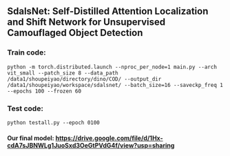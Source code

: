 ## SdalsNet: Self-Distilled Attention Localization and Shift Network for Unsupervised Camouflaged Object Detection



### Train code:

```
python -m torch.distributed.launch --nproc_per_node=1 main.py --arch vit_small --patch_size 8 --data_path /data1/shoupeiyao/directory/dino/COD/ --output_dir /data1/shoupeiyao/workspace/sdalsnet/ --batch_size=16 --saveckp_freq 1 --epochs 100 --frozen 60
```

### Test  code:

```
python testall.py --epoch 0100
```

#### Our final model: https://drive.google.com/file/d/1Hx-cdA7sJBNWLg1JuoSxd3OeGtPVdG4f/view?usp=sharing
